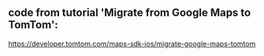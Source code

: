 ## code from tutorial 'Migrate from Google Maps to TomTom':
https://developer.tomtom.com/maps-sdk-ios/migrate-google-maps-tomtom
